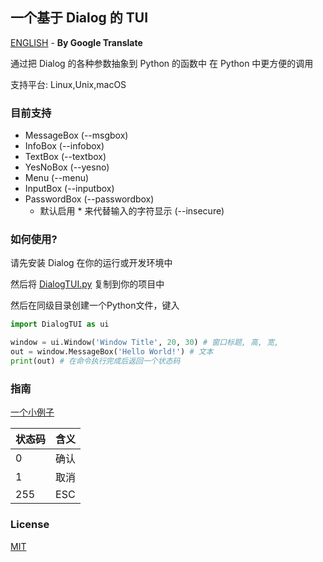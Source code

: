## 一个基于 Dialog 的 TUI
[ENGLISH](README_EN.MD) - **By Google Translate**

通过把 Dialog 的各种参数抽象到 Python 的函数中
在 Python 中更方便的调用

支持平台: Linux,Unix,macOS

### 目前支持
- MessageBox (--msgbox)
- InfoBox (--infobox)
- TextBox (--textbox)
- YesNoBox (--yesno)
- Menu (--menu)
- InputBox (--inputbox)
- PasswordBox (--passwordbox)
  - 默认启用 * 来代替输入的字符显示 (--insecure)

### 如何使用?
请先安装 Dialog 在你的运行或开发环境中

然后将 [DialogTUI.py](./DialogTUI.py) 复制到你的项目中

然后在同级目录创建一个Python文件，键入
```python
import DialogTUI as ui

window = ui.Window('Window Title', 20, 30) # 窗口标题, 高, 宽,
out = window.MessageBox('Hello World!') # 文本
print(out) # 在命令执行完成后返回一个状态码 
```

### 指南
[一个小例子](./example.py)

| 状态码 | 含义  |
|-----|-----|
| 0   | 确认  |
| 1   | 取消  |
| 255 | ESC |

### License
[MIT](License.txt)
